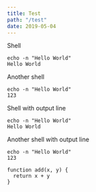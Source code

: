 ```yaml
---
title: Test
path: "/test"
date: 2019-05-04
---
```


Shell

```shell
echo -n "Hello World"
Hello World
```

Another shell

```shell
echo -n "Hello World"
123
```

Shell with output line

```shell{outputLines: 2}
echo -n "Hello World"
Hello World
```

Another shell with output line

```shell{outputLines: 2}
echo -n "Hello World"
123
```

```javascript{1-3}
function add(x, y) {
  return x + y
}
```
